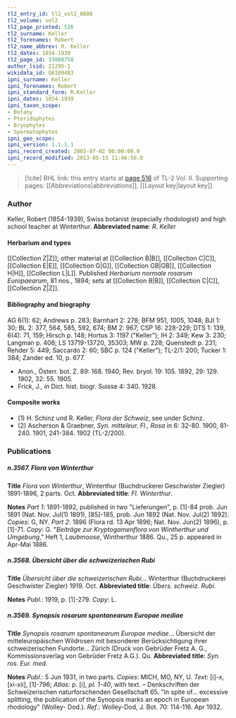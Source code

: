 ```yaml
---
tl2_entry_id: tl2_vol2_0608
tl2_volume: vol2
tl2_page_printed: 516
tl2_surname: Keller
tl2_forenames: Robert
tl2_name_abbrev: R. Keller
tl2_dates: 1854-1939
tl2_page_id: 33068758
author_lsid: 21295-1
wikidata_id: Q6109483
ipni_surname: Keller
ipni_forenames: Robert
ipni_standard_form: R.Keller
ipni_dates: 1854-1939
ipni_taxon_scope: 
- Botany
- Pteridophytes
- Bryophytes
- Spermatophytes
ipni_geo_scope: 
ipni_version: 1.1.1.1
ipni_record_created: 2003-07-02 00:00:00.0
ipni_record_modified: 2013-05-15 11:46:56.0
---
```



> [!cite] BHL link: this entry starts at [page 516](https://www.biodiversitylibrary.org/page/33068758) of TL-2 Vol. II.
> Supporting pages: [[Abbreviations|abbreviations]], [[Layout key|layout key]].

### Author

Keller, Robert (1854-1939), Swiss botanist (especially rhodologist) and high school teacher at Winterthur. 
**Abbreviated name**: *R. Keller*

#### Herbarium and types

[[Collection Z|Z]]; other material at [[Collection B|B]], [[Collection C|C]], [[Collection E|E]], [[Collection G|G]], [[Collection GB|GB]], [[Collection H|H]], [[Collection L|L]]. Published *Herbarium normale rosarum Europaearum*, 81 nos., 1894; sets at [[Collection B|B]], [[Collection C|C]], [[Collection Z|Z]].

#### Bibliography and biography

AG 6(1): 62; Andrews p. 283; Barnhart 2: 278; BFM 951, 1005, 1048; BJI 1: 30; BL 2: 377, 564, 585, 592, 674; BM 2: 967; CSP 16: 228-229; DTS 1: 139, 6(4): 71, 159; Hirsch p. 148; Hortus 3: 1197 ("Keller"); IH 2: 349; Kew 3: 230; Langman p. 406; LS 13719-13720, 35303; MW p. 228; Quenstedt p. 231; Rehder 5: 449; Saccardo 2: 60; SBC p. 124 ("Keller"); TL-2/1: 200; Tucker 1: 384; Zander ed. 10, p. 677.
- Anon., Österr. bot. Z. 89: 168. 1940; Rev. bryol. 19: 105. 1892, 29: 129. 1902, 32: 55. 1905.
- Frick, J., *in* Dict. hist. biogr. Suisse 4: 340. 1928.

#### Composite works

- (1) H. Schinz und R. Keller, *Flora der Schweiz*, see under Schinz.
- (2) Ascherson & Graebner, *Syn. mitteleur. Fl., Rosa* in 6: 32-80. 1900, 81-240. 1901, 241-384. 1902 (TL-2/200).

### Publications

##### n.3567. Flora von Winterthur

**Title**
*Flora von Winterthur*, Winterthur (Buchdruckerei Geschwister Ziegler) 1891-1896, 2 parts. Oct.
**Abbreviated title**: *Fl. Winterthur*.

**Notes**
*Part 1*: 1891-1892, published in two "Lieferungen", p. \[1\]-84 prob. Jun 1891 (Nat. Nov. Jul(1) 1891), \[85\]-185, prob. Jun 1892 (Nat. Nov. Jul(2) 1892). *Copies*: G, NY.
*Part 2*: 1896 (Flora rd. 13 Apr 1896; Nat. Nov. Jun(2) 1896), p. \[1\]-71. *Copy*: G.
"*Beiträge zur Kryptogamenflora von Wintherthur und Umgebung*," Heft 1, *Laubmoose*, Wintherthur 1886. Qu., 25 p. appeared in Apr-Mai 1886.

##### n.3568. Übersicht über die schweizerischen Rubi

**Title**
*Übersicht über die schweizerischen Rubi*... Winterthur (Buchdruckerei Geschwister Ziegler) 1919. Oct.
**Abbreviated title**: *Übers. schweiz. Rubi*.

**Notes**
*Publ*.: 1919, p. \[1\]-279. *Copy*: L.

##### n.3569. Synopsis rosarum spontanearum Europae mediae

**Title**
*Synopsis rosarum spontanearum Europae mediae*... Übersicht der mitteleuropäischen Wildrosen mit besonderer Berücksichtigung ihrer schweizerischen Fundorte... Zürich (Druck von Gebrüder Fretz A. G., Kommissionsverlag von Gebrüder Fretz A.G.). Qu.
**Abbreviated title**: *Syn. ros. Eur. med.*

**Notes**
*Publ*.: 5 Jun 1931, in two parts. *Copies*: MICH, MO, NY, U. *Text*: \[i\]-x, \[xi-xii\], \[1\]-796; *Atlas*: p. \[i\], *pl. 1-40*, with text. – Denkschriften der Schweizerischen naturforschenden Gesellschaft 65. "In spite of... excessive splitting, the publication of the Synopsis marks an epoch in European rhodology" (Wolley- Dod.).
*Ref*.: Wolley-Dod, J. Bot. 70: 114-116. Apr 1932.

